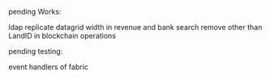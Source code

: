 pending Works:

ldap
replicate datagrid width in revenue and bank search
remove other than LandID in blockchain operations

pending testing:

event handlers of fabric
